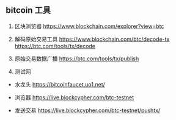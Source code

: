 ## bitcoin 工具

1. 区块浏览器
https://www.blockchain.com/explorer?view=btc

2. 解码原始交易工具
https://www.blockchain.com/btc/decode-tx
https://btc.com/tools/tx/decode

3. 原始交易数据广播
https://btc.com/tools/tx/publish

4. 测试网
- 水龙头
https://bitcoinfaucet.uo1.net/

- 浏览器
https://live.blockcypher.com/btc-testnet

- 发送交易
https://live.blockcypher.com/btc-testnet/pushtx/